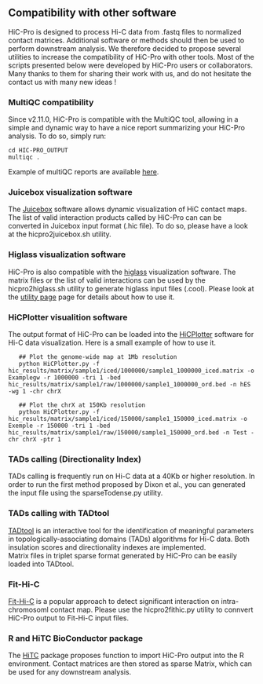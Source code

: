
## Compatibility with other software

HiC-Pro is designed to process Hi-C data from .fastq files to normalized contact matrices. Additional software or methods should then be used to perform downstream analysis. We therefore decided to propose several utilities to increase the compatibility of HiC-Pro with other tools. Most of the scripts presented below were developed by HiC-Pro users or collaborators. Many thanks to them for sharing their work with us, and do not hesitate the contact us with many new ideas !

### MultiQC compatibility

Since v2.11.0, HiC-Pro is compatible with the MultiQC tool, allowing in a simple and dynamic way to have a nice report summarizing your HiC-Pro analysis. To do so, simply run:
```
cd HIC-PRO_OUTPUT
multiqc .
```
Example of multiQC reports are available [here](http://zerkalo.curie.fr/partage/HiC-Pro/multiQC/).

### Juicebox visualization software

The [Juicebox](http://aidenlab.org/juicebox/) software allows dynamic visualization of HiC contact maps. The list of valid interaction products called by HiC-Pro can can be converted in Juicebox input format (.hic file). To do so, please have a look at the hicpro2juicebox.sh utility.


### Higlass visualization software

HiC-Pro is also compatible with the [higlass](http://gehlenborglab.org/research/projects/higlass/) visualization software. The matrix files or the list of valid interactions can be used by the hicpro2higlass.sh utility to generate higlass input files (.cool). Please look at the [utility page](UTILS.md) page for details about how to use it.


### HiCPlotter visualition software

The output format of HiC-Pro can be loaded into the [HiCPlotter](https://github.com/kcakdemir/HiCPlotter) software for Hi-C data visualization.
Here is a small example of how to use it.

```
   ## Plot the genome-wide map at 1Mb resolution
   python HiCPlotter.py -f hic_results/matrix/sample1/iced/1000000/sample1_1000000_iced.matrix -o Examplegw -r 1000000 -tri 1 -bed hic_results/matrix/sample1/raw/1000000/sample1_1000000_ord.bed -n hES -wg 1 -chr chrX

   ## Plot the chrX at 150Kb resolution
   python HiCPlotter.py -f hic_results/matrix/sample1/iced/150000/sample1_150000_iced.matrix -o Exemple -r 150000 -tri 1 -bed hic_results/matrix/sample1/raw/150000/sample1_150000_ord.bed -n Test -chr chrX -ptr 1
```

### TADs calling (Directionality Index)

TADs calling is frequently run on Hi-C data at a 40Kb or higher resolution. In order to run the first method proposed by Dixon et al., you can generated the input file using the sparseTodense.py utility.

### TADs calling with TADtool

[TADtool](https://github.com/vaquerizaslab/tadtool) is an interactive tool for the identification of meaningful parameters in topologically-associating domains (TADs) algorithms for Hi-C data. Both insulation scores and directionality indexes are implemented.  
Matrix files in triplet sparse format generated by HiC-Pro can be easily loaded into TADtool.

### Fit-Hi-C

[Fit-Hi-C](https://bioconductor.org/packages/release/bioc/html/FitHiC.html) is a popular approach to detect significant interaction on intra-chromosoml contact map.
Please use the hicpro2fithic.py utility to connvert HiC-Pro output to Fit-Hi-C input files.

### R and HiTC BioConductor package

The [HiTC](https://bioconductor.org/packages/release/bioc/html/HiTC.html) package proposes function to import HiC-Pro output into the R environment.
Contact matrices are then stored as sparse Matrix, which can be used for any downstream analysis.
